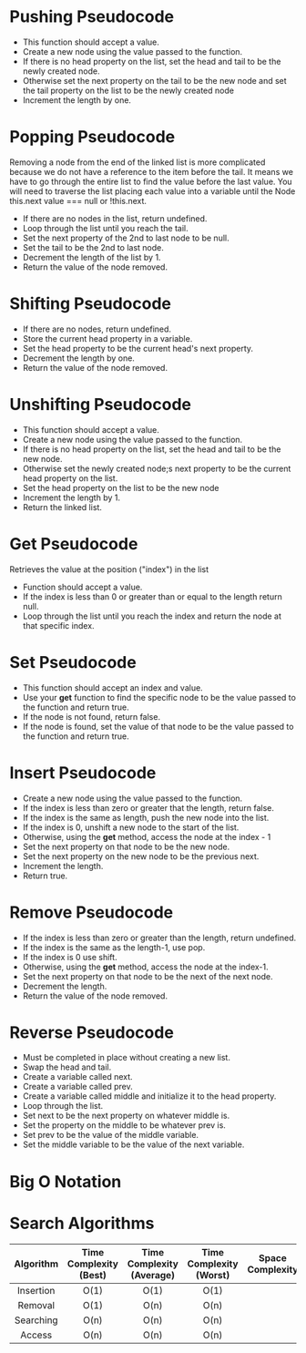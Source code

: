 # Pushing Pseudocode
* This function should accept a value.
* Create a new node using the value passed to the function.
* If there is no head property on the list, set the head and tail to be the newly created node.
* Otherwise set the next property on the tail to be the new node and set the tail property on the list to be the newly created node
* Increment the length by one.

# Popping Pseudocode
Removing a node from the end of the linked list is more complicated because we do not have a reference to the item before the tail.  It means we have to go through the entire list to find the value before the last value.  You will need to traverse the list placing each value into a variable until the Node this.next value === null or !this.next.

* If there are no nodes in the list, return undefined.
* Loop through the list until you reach the tail.
* Set the next property of the 2nd to last node to be null.
* Set the tail to be the 2nd to last node.
* Decrement the length of the list by 1.
* Return the value of the node removed.

# Shifting Pseudocode
* If there are no nodes, return undefined.
* Store the current head property in a variable.
* Set the head property to be the current head's next property.
* Decrement the length by one.
* Return the value of the node removed.

# Unshifting Pseudocode
* This function should accept a value.
* Create a new node using the value passed to the function.
* If there is no head property on the list, set the head and tail to be the new node.
* Otherwise set the newly created node;s next property to be the current head property on the list.
* Set the head property on the list to be the new node
* Increment the length by 1.
* Return the linked list.

# Get Pseudocode
Retrieves the value at the position ("index") in the list

* Function should accept a value.
* If the index is less than 0 or greater than or equal to the length return null.
* Loop through the list until you reach the index and return the node at that specific index.

# Set Pseudocode
* This function should accept an index and value.
* Use your **get** function to find the specific node to be the value passed to the function and return true.
* If the node is not found, return false.
* If the node is found, set the value of that node to be the value passed to the function and return true.

# Insert Pseudocode
* Create a new node using the value passed to the function.
* If the index is less than zero or greater that the length, return false.
* If the index is the same as length, push the new node into the list.
* If the index is 0, unshift a new node to the start of the list.
* Otherwise, using the **get** method, access the node at the index - 1
* Set the next property on that node to be the new node.
* Set the next property on the new node to be the previous next.
* Increment the length.
* Return true.

# Remove Pseudocode
* If the index is less than zero or greater than the length, return undefined.
* If the index is the same as the length-1, use pop.
* If the index is 0 use shift.
* Otherwise, using the **get** method, access the node at the index-1.
* Set the next property on that node to be the next of the next node.
* Decrement the length.
* Return the value of the node removed.

# Reverse Pseudocode
* Must be completed in place without creating a new list.
* Swap the head and tail.
* Create a variable called next.
* Create a variable called prev.
* Create a variable called middle and initialize it to the head property.
* Loop through the list.
* Set next to be the next property on whatever middle is.
* Set the property on the middle to be whatever prev is.
* Set prev to be the value of the middle variable.
* Set the middle variable to be the value of the next variable.


# Big O Notation
# Search Algorithms 
|Algorithm|Time<br>Complexity<br>(Best)|Time<br>Complexity<br>(Average)|Time<br>Complexity<br>(Worst)|Space<br>Complexity|Use|Type|
|:-:|:-:|:-:|:-:|:-:|:-:|:-:|
|Insertion|O(1)|O(1)|O(1)|
|Removal|O(1)|O(n)|O(n)|
|Searching|O(n)|O(n)|O(n)|
|Access|O(n)|O(n)|O(n)|